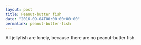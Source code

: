 ```yaml
---
layout: post
title: Peanut-butter fish
date: "2016-09-04T00:00:00+00:00"
permalink: peanut-butter-fish
---
```


All jellyfish are lonely, because there are no peanut-butter fish.
